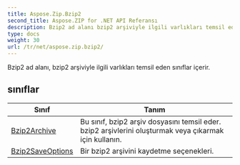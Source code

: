 ```yaml
---
title: Aspose.Zip.Bzip2
second_title: Aspose.ZIP for .NET API Referansı
description: Bzip2 ad alanı bzip2 arşiviyle ilgili varlıkları temsil eden sınıflar içerir.
type: docs
weight: 30
url: /tr/net/aspose.zip.bzip2/
---
```

Bzip2 ad alanı, bzip2 arşiviyle ilgili varlıkları temsil eden sınıflar içerir.

## sınıflar

| Sınıf | Tanım |
| --- | --- |
| [Bzip2Archive](./bzip2archive/) | Bu sınıf, bzip2 arşiv dosyasını temsil eder. bzip2 arşivlerini oluşturmak veya çıkarmak için kullanın. |
| [Bzip2SaveOptions](./bzip2saveoptions/) | Bir bzip2 arşivini kaydetme seçenekleri. |


